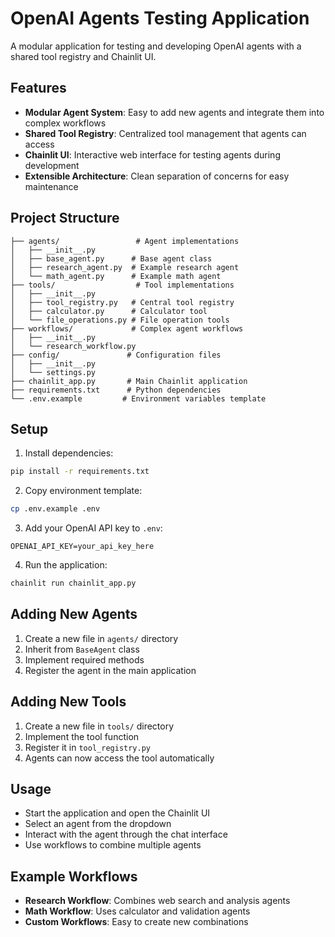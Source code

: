 # OpenAI Agents Testing Application

A modular application for testing and developing OpenAI agents with a shared tool registry and Chainlit UI.

## Features

- **Modular Agent System**: Easy to add new agents and integrate them into complex workflows
- **Shared Tool Registry**: Centralized tool management that agents can access
- **Chainlit UI**: Interactive web interface for testing agents during development
- **Extensible Architecture**: Clean separation of concerns for easy maintenance

## Project Structure

```
├── agents/                 # Agent implementations
│   ├── __init__.py
│   ├── base_agent.py      # Base agent class
│   ├── research_agent.py  # Example research agent
│   └── math_agent.py      # Example math agent
├── tools/                  # Tool implementations
│   ├── __init__.py
│   ├── tool_registry.py   # Central tool registry
│   ├── calculator.py      # Calculator tool
│   └── file_operations.py # File operation tools
├── workflows/             # Complex agent workflows
│   ├── __init__.py
│   └── research_workflow.py
├── config/               # Configuration files
│   ├── __init__.py
│   └── settings.py
├── chainlit_app.py       # Main Chainlit application
├── requirements.txt      # Python dependencies
└── .env.example         # Environment variables template
```

## Setup

1. Install dependencies:

```bash
pip install -r requirements.txt
```

2. Copy environment template:

```bash
cp .env.example .env
```

3. Add your OpenAI API key to `.env`:

```
OPENAI_API_KEY=your_api_key_here
```

4. Run the application:

```bash
chainlit run chainlit_app.py
```

## Adding New Agents

1. Create a new file in `agents/` directory
2. Inherit from `BaseAgent` class
3. Implement required methods
4. Register the agent in the main application

## Adding New Tools

1. Create a new file in `tools/` directory
2. Implement the tool function
3. Register it in `tool_registry.py`
4. Agents can now access the tool automatically

## Usage

- Start the application and open the Chainlit UI
- Select an agent from the dropdown
- Interact with the agent through the chat interface
- Use workflows to combine multiple agents

## Example Workflows

- **Research Workflow**: Combines web search and analysis agents
- **Math Workflow**: Uses calculator and validation agents
- **Custom Workflows**: Easy to create new combinations
